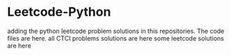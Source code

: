 # Leetcode-Python
adding the python leetcode problem solutions in this repositories. 
The code files are here.
all CTCI problems solutions are here
some leetcode solutions are here































































































































































































































































































































































































































































































































































































































































































































































































































































































































































































































































































































































































































